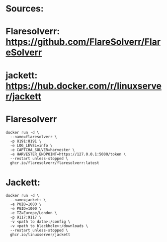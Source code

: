 # Sources:
# Flaresolverr: https://github.com/FlareSolverr/FlareSolverr
# jackett: https://hub.docker.com/r/linuxserver/jackett


# Flaresolverr
```shell
docker run -d \
  --name=flaresolverr \
  -p 8191:8191 \
  -e LOG_LEVEL=info \
  -e CAPTCHA_SOLVER=harvester \
  -e HARVESTER_ENDPOINT=https://127.0.0.1:5000/token \
  --restart unless-stopped \
  ghcr.io/flaresolverr/flaresolverr:latest
```
  
# Jackett:
```shell
docker run -d \
  --name=jackett \
  -e PUID=1000 \
  -e PGID=1000 \
  -e TZ=Europe/London \
  -p 9117:9117 \
  -v <path to data>:/config \
  -v <path to blackhole>:/downloads \
  --restart unless-stopped \
  ghcr.io/linuxserver/jackett
```
